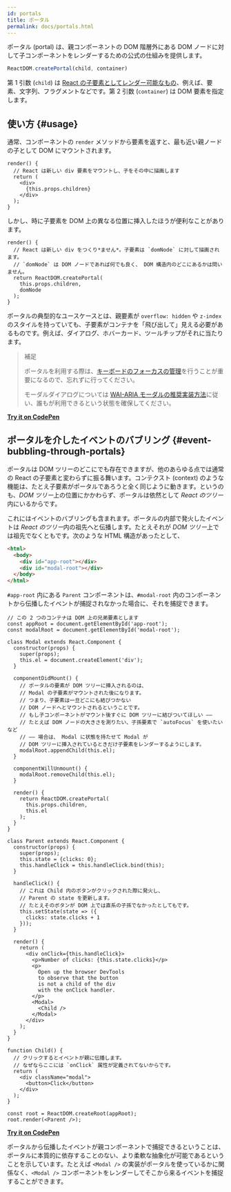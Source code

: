 ```yaml
---
id: portals
title: ポータル
permalink: docs/portals.html
---
```


ポータル (portal) は、親コンポーネントの DOM 階層外にある DOM ノードに対して子コンポーネントをレンダーするための公式の仕組みを提供します。

```js
ReactDOM.createPortal(child, container)
```

第 1 引数 (`child`) は [React の子要素としてレンダー可能なもの](/docs/react-component.html#render)、例えば、要素、文字列、フラグメントなどです。第 2 引数 (`container`) は DOM 要素を指定します。

## 使い方 {#usage}

通常、コンポーネントの `render` メソッドから要素を返すと、最も近い親ノードの子として DOM にマウントされます。

```js{4,6}
render() {
  // React は新しい div 要素をマウントし、子をその中に描画します
  return (
    <div>
      {this.props.children}
    </div>
  );
}
```

しかし、時に子要素を DOM 上の異なる位置に挿入したほうが便利なことがあります。

```js{6}
render() {
  // React は新しい div をつくり*ません*。子要素は `domNode` に対して描画されます。
  // `domNode` は DOM ノードであれば何でも良く、 DOM 構造内のどこにあるかは問いません。
  return ReactDOM.createPortal(
    this.props.children,
    domNode
  );
}
```

ポータルの典型的なユースケースとは、親要素が `overflow: hidden` や `z-index` のスタイルを持っていても、子要素がコンテナを「飛び出して」見える必要があるものです。例えば、ダイアログ、ホバーカード、ツールチップがそれに当たります。

> 補足
>
> ポータルを利用する際は、[キーボードのフォーカスの管理](/docs/accessibility.html#programmatically-managing-focus)を行うことが重要になるので、忘れずに行ってください。
>
> モーダルダイアログについては [WAI-ARIA モーダルの推奨実装方法](https://www.w3.org/TR/wai-aria-practices-1.1/#dialog_modal)に従い、誰もが利用できるという状態を確保してください。

[**Try it on CodePen**](https://codepen.io/gaearon/pen/yzMaBd)

## ポータルを介したイベントのバブリング {#event-bubbling-through-portals}

ポータルは DOM ツリーのどこにでも存在できますが、他のあらゆる点では通常の React の子要素と変わらずに振る舞います。コンテクスト (context) のような機能は、たとえ子要素がポータルであろうと全く同じように動きます。というのも、*DOM ツリー*上の位置にかかわらず、ポータルは依然として *React のツリー*内にいるからです。

これにはイベントのバブリングも含まれます。ポータルの内部で発火したイベントは *React のツリー*内の祖先へと伝播します。たとえそれが *DOM ツリー*上では祖先でなくともです。次のような HTML 構造があったとして、

```html
<html>
  <body>
    <div id="app-root"></div>
    <div id="modal-root"></div>
  </body>
</html>
```

`#app-root` 内にある `Parent` コンポーネントは、`#modal-root` 内のコンポーネントから伝播したイベントが捕捉されなかった場合に、それを捕捉できます。

```js{28-31,42-49,53,61-63,70-71,74}
// この 2 つのコンテナは DOM 上の兄弟要素とします
const appRoot = document.getElementById('app-root');
const modalRoot = document.getElementById('modal-root');

class Modal extends React.Component {
  constructor(props) {
    super(props);
    this.el = document.createElement('div');
  }

  componentDidMount() {
    // ポータルの要素が DOM ツリーに挿入されるのは、
    // Modal の子要素がマウントされた後になります。
    // つまり、子要素は一旦どこにも結びつかない
    // DOM ノードへとマウントされるということです。
    // もし子コンポーネントがマウント後すぐに DOM ツリーに結びついてほしい ――
    // たとえば DOM ノードの大きさを測りたい、子孫要素で `autoFocus` を使いたいなど
    // ―― 場合は、 Modal に状態を持たせて Modal が
    // DOM ツリーに挿入されているときだけ子要素をレンダーするようにします。
    modalRoot.appendChild(this.el);
  }

  componentWillUnmount() {
    modalRoot.removeChild(this.el);
  }

  render() {
    return ReactDOM.createPortal(
      this.props.children,
      this.el
    );
  }
}

class Parent extends React.Component {
  constructor(props) {
    super(props);
    this.state = {clicks: 0};
    this.handleClick = this.handleClick.bind(this);
  }

  handleClick() {
    // これは Child 内のボタンがクリックされた際に発火し、
    // Parent の state を更新します。
    // たとえそのボタンが DOM 上では直系の子孫でなかったとしてもです。
    this.setState(state => ({
      clicks: state.clicks + 1
    }));
  }

  render() {
    return (
      <div onClick={this.handleClick}>
        <p>Number of clicks: {this.state.clicks}</p>
        <p>
          Open up the browser DevTools
          to observe that the button
          is not a child of the div
          with the onClick handler.
        </p>
        <Modal>
          <Child />
        </Modal>
      </div>
    );
  }
}

function Child() {
  // クリックするとイベントが親に伝播します。
  // なぜならここには `onClick` 属性が定義されてないからです。
  return (
    <div className="modal">
      <button>Click</button>
    </div>
  );
}

const root = ReactDOM.createRoot(appRoot);
root.render(<Parent />);
```

[**Try it on CodePen**](https://codepen.io/gaearon/pen/jGBWpE)

ポータルから伝播したイベントが親コンポーネントで捕捉できるということは、ポータルに本質的に依存することのない、より柔軟な抽象化が可能であるということを示しています。たとえば `<Modal />` の実装がポータルを使っているかに関係なく、`<Modal />` コンポーネントをレンダーしてそこから来るイベントを捕捉することができます。

